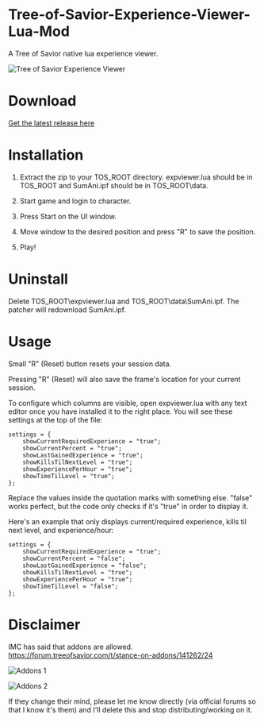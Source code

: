 # Tree-of-Savior-Experience-Viewer-Lua-Mod

A Tree of Savior native lua experience viewer.

![Tree of Savior Experience Viewer](http://i.imgur.com/FFCYumq.jpg)

# Download

[Get the latest release here](https://github.com/Excrulon/Tree-of-Savior-Experience-Viewer-Lua-Mod/releases)

# Installation

1. Extract the zip to your TOS_ROOT directory. expviewer.lua should be in TOS_ROOT and SumAni.ipf should be in TOS_ROOT\data.

2. Start game and login to character.

3. Press Start on the UI window.

4. Move window to the desired position and press "R" to save the position.

5. Play!

# Uninstall

Delete TOS_ROOT\expviewer.lua and TOS_ROOT\data\SumAni.ipf. The patcher will redownload SumAni.ipf.

# Usage

Small "R" (Reset) button resets your session data.

Pressing "R" (Reset) will also save the frame's location for your current session.

To configure which columns are visible, open expviewer.lua with any text editor once you have installed it to the right place. You will see these settings at the top of the file:

```
settings = {
	showCurrentRequiredExperience = "true";
	showCurrentPercent = "true";
	showLastGainedExperience = "true";
	showKillsTilNextLevel = "true";
	showExperiencePerHour = "true";
	showTimeTilLevel = "true";
};
```

Replace the values inside the quotation marks with something else. "false" works perfect, but the code only checks if it's "true" in order to display it.

Here's an example that only displays current/required experience, kills til next level, and experience/hour:

```
settings = {
	showCurrentRequiredExperience = "true";
	showCurrentPercent = "false";
	showLastGainedExperience = "false";
	showKillsTilNextLevel = "true";
	showExperiencePerHour = "true";
	showTimeTilLevel = "false";
};
```

# Disclaimer

IMC has said that addons are allowed. https://forum.treeofsavior.com/t/stance-on-addons/141262/24

![Addons 1](http://i.imgur.com/oJ4B99B.png)

![Addons 2](http://i.imgur.com/rxLmSoa.png)

If they change their mind, please let me know directly (via official forums so that I know it's them) and I'll delete this and stop distributing/working on it.

